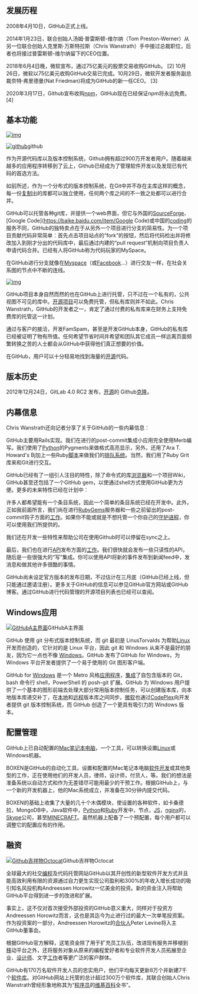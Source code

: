 ## 发展历程

2008年4月10日，GitHub正式上线。

2014年1月23日，联合创始人汤姆·普雷斯顿-维尔纳（Tom Preston-Werner）从另一位联合创始人克里斯·万斯特拉斯（Chris Wanstrath）手中接过总裁职位，后者也将接过普雷斯顿-维尔纳留下的CEO位置。

2018年6月4日晚，微软宣布，通过75亿美元的股票交易收购GitHub。 [2] 10月26日，微软以75亿美元收购GitHub交易已完成。10月29日，微软开发者服务副总裁奈特·弗里德曼(Nat Friedman)将成为GitHub的新一任CEO。 [3] 

2020年3月17日，Github宣布收购[npm](https://baike.baidu.com/item/npm/23807941)，GitHub现在已经保证npm将永远免费。 [4] 

## 基本功能

[![img](https://bkimg.cdn.bcebos.com/pic/0dd7912397dda1445da42dedbab7d0a20df486c4?x-bce-process=image/resize,m_lfit,w_220,limit_1)](https://baike.baidu.com/pic/Github/10145341/0/0dd7912397dda1445da42dedbab7d0a20df486c4?fr=lemma&ct=single)

[![github](https://bkimg.cdn.bcebos.com/pic/5bafa40f4bfbfbedac5eef1d78f0f736afc31f48?x-bce-process=image/resize,m_lfit,w_220,limit_1)](https://baike.baidu.com/pic/Github/10145341/0/72ccb7773e285f49b051b9aa?fr=lemma&ct=single)github

作为开源代码库以及版本控制系统，Github拥有超过900万开发者用户。随着越来越多的应用程序转移到了云上，Github已经成为了管理软件开发以及发现已有代码的首选方法。

如前所述，作为一个分布式的版本控制系统，在Git中并不存在主库这样的概念，每一份[复制](https://baike.baidu.com/item/复制)出的库都可以独立使用，任何两个库之间的不一致之处都可以进行合并。

GitHub可以托管各种git库，并提供一个web界面，但它与外国的[SourceForge](https://baike.baidu.com/item/SourceForge/6562141)、[Google Code](https://baike.baidu.com/item/Google Code)或中国的[coding](https://baike.baidu.com/item/coding/8921246)的服务不同，GitHub的独特卖点在于从另外一个项目进行分支的简易性。为一个项目贡献代码非常简单：首先点击项目站点的“fork”的按钮，然后将代码检出并将修改加入到刚才分出的代码库中，最后通过内建的“pull request”机制向项目负责人申请代码合并。已经有人将GitHub称为代码玩家的MySpace。

在GitHub进行分支就像在[Myspace](https://baike.baidu.com/item/Myspace)（或[Facebook](https://baike.baidu.com/item/Facebook)…）进行交友一样，在社会关系图的节点中不断的连线。

[![img](https://bkimg.cdn.bcebos.com/pic/5366d0160924ab181d75807d34fae6cd7b890b1c?x-bce-process=image/resize,m_lfit,w_220,limit_1)](https://baike.baidu.com/pic/Github/10145341/0/5366d0160924ab181d75807d34fae6cd7b890b1c?fr=lemma&ct=single)

GitHub项目本身自然而然的也在GitHub上进行托管，只不过在一个私有的，公共视图不可见的库中。[开源项目](https://baike.baidu.com/item/开源项目)可以免费托管，但私有库则并不如此。Chris Wanstrath，GitHub的开发者之一，肯定了通过付费的私有库来在财务上支持免费库的托管这一计划。

通过与客户的接洽，开发FamSpam，甚至是开发GitHub本身，GitHub的私有库已经被证明了物有所值。任何希望节省时间并希望和团队其它成员一样远离页面频繁转换之苦的人士都会从GitHub中获得他们真正想要的价值。

在GitHub，用户可以十分轻易地找到海量的[开源](https://baike.baidu.com/item/开源/20720669)代码。

## 版本历史

2012年12月24日，GitLab 4.0 RC2 发布，[开源](https://baike.baidu.com/item/开源/20720669)的 Github[克隆](https://baike.baidu.com/item/克隆)。

## 内幕信息

Chris Wanstrath还向记者分享了关于GitHub的一些内幕信息︰

GitHub主要用Rails实现。我们在进行的post-commit集成小应用完全使用Merb编写。我们使用了[Python](https://baike.baidu.com/item/Python/407313)的Pygments来做格式高亮显示，另外，还用了Ara T. Howard's Bj加上一些Ruby[脚本](https://baike.baidu.com/item/脚本)来做我们的[排队系统](https://baike.baidu.com/item/排队系统)。当然，我们用了Ruby Grit库来和Git进行交互。

GitHub已经有了一组引人注目的特性，除了命令式的库[浏览器](https://baike.baidu.com/item/浏览器)和一个项目Wiki，GitHub甚至还包括了一个GitHub gem，以使通过shell方式使用GitHub更为方便。更多的未来特性已经在计划中︰

许多人都希望能有一个条目系统，因此一个简单的条目系统已经在开发中。此外，正如我前面所言，我们尚在进行[RubyGems](https://baike.baidu.com/item/RubyGems)服务器和一些之前留出的post-commit钩子方面的[工作](https://baike.baidu.com/item/工作)。如果你不能或就是不想托管一个你自己的[守护进程](https://baike.baidu.com/item/守护进程)，你可以使用我们所提供的。

我们还在开发一些特性来帮助公司在使用Github时可以停留在sync之上。

最后，我们也在进行[API](https://baike.baidu.com/item/API)发布方面的[工作](https://baike.baidu.com/item/工作)。我们很快就会发布一些只读性的API，随后是一些很强大的“写”集成。你可以使用API将新的事件发布到新闻feed中，发消息和做其他许多很酷的事情。

GitHub尚未设定官方版本的发布日期，不过估计在三月底（GitHub已经上线，但只能通过邀请注册）。更多关于GitHub的信息可以参见GitHub官方网站或GitHub博客。通过GitHub进行代码管理的开源项目列表也已经可以查阅。

## Windows应用

[![GitHubA主界面](https://bkimg.cdn.bcebos.com/pic/21a4462309f790523315f59a07f3d7ca7bcbd508?x-bce-process=image/resize,m_lfit,w_220,limit_1)](https://baike.baidu.com/pic/Github/10145341/0/21a4462309f790523315f59a07f3d7ca7bcbd508?fr=lemma&ct=single)GitHubA主界面

GitHub 使用 git 分布式版本控制系统，而 git 最初是 LinusTorvalds 为帮助[Linux](https://baike.baidu.com/item/Linux)开发而创造的，它针对的是 Linux 平台，因此 git 和 Windows 从来不是最好的朋友，因为它一点也不像 [Windows](https://baike.baidu.com/item/Windows)。GitHub 发布了GitHub for Windows，为 Windows 平台开发者提供了一个易于使用的 Git 图形客户端。

GitHub for [Windows](https://baike.baidu.com/item/Windows) 是一个 Metro 风格[应用程序](https://baike.baidu.com/item/应用程序)，[集成](https://baike.baidu.com/item/集成)了自包含版本的 Git，bash 命令行 shell，PowerShell 的 posh-git 扩展。GitHub 为 Windows 用户提供了一个基本的图形前端去处理大部分常用版本控制任务，可以创建版本库，向本地版本库递交补丁，在[本地](https://baike.baidu.com/item/本地)和[远程](https://baike.baidu.com/item/远程)版本库之间同步。[微软](https://baike.baidu.com/item/微软)也通过[CodePlex](https://baike.baidu.com/item/CodePlex)向开发者提供 git 版本控制系统，而 GitHub 创造了一个更具有吸引力的 Windows 版本。

## 配置管理

GitHub上已自动配置的[Mac](https://baike.baidu.com/item/Mac/173)[笔记本电脑](https://baike.baidu.com/item/笔记本电脑)，一个工具，可以转换设置[Linux](https://baike.baidu.com/item/Linux/27050)或Windows机器。

BOXEN是GitHub的自动化工具，设置和配置的Mac笔记本电脑[软件开发](https://baike.baidu.com/item/软件开发)或其他类型的工作，正在使用他们的开发人员，律师，设计师，付货人，等。我们的想法是准备系统以自动方式和作为无差错尽可能用最少的干预工作。根据GitHub上，与一个新的开发机器上，他的Mac系统成立，并准备在30分钟内提交代码。

BOXEN的基础上收集了大量的几十个木偶模块，使设置的各种软件，如卡桑德拉，MongoDB中，Java软件中，[Python](https://baike.baidu.com/item/Python/407313)和[Ruby](https://baike.baidu.com/item/Ruby/11419)开发中，节点，[JS](https://baike.baidu.com/item/JS/10687961)，[nginx](https://baike.baidu.com/item/nginx/3817705)的，[Skype](https://baike.baidu.com/item/Skype)公司，甚至[MINECRAFT](https://baike.baidu.com/item/MINECRAFT)。虽然机器上配备了一个预配置，每个用户都可以调整它的配置应有的作用。

## 融资

[![Github吉祥物Octocat](https://bkimg.cdn.bcebos.com/pic/8b13632762d0f703d0ad4cbe08fa513d2697c5b1?x-bce-process=image/resize,m_lfit,w_220,limit_1)](https://baike.baidu.com/pic/Github/10145341/0/0db2c9ca3ae9e614f21fe7d2?fr=lemma&ct=single)Github吉祥物Octocat

全球最大的社交[编程](https://baike.baidu.com/item/编程)及代码托管网站GitHub以其开创性的新型软件开发方式并且能高效利用有限的资源通过自力更生实现公司盈利和300%的年收入增长成功的吸引知名风投机构Andreessen Horowitz一亿美金的投资。新的资金注入将帮助GitHub平台得到进一步的改进和扩展。

事实上，这不仅对首次接受外部投资的GitHub意义重大，同样对于投资方Andreessen Horowitz而言，这也是其迄今为止进行过的最大一次单笔投资案。作为投资案的一部分，Andreessen Horowitz的[合伙人](https://baike.baidu.com/item/合伙人)Peter Levine将入主GitHub董事会。

根据GitHub官方解释，这笔资金除了用于扩充员工队伍，改进现有服务并移植到[移](https://baike.baidu.com/item/移)动平台之外，还将服务对象从原来的编程爱好者和专业软件开发人员拓展至企业、[设计师](https://baike.baidu.com/item/设计师)、文字[工作](https://baike.baidu.com/item/工作)者等更广泛的客户群体。

GitHub有170万名软件开发人员的忠实用户，他们平均每天更新8万个并新建7千个[软件库](https://baike.baidu.com/item/软件库)。对GitHub网站上托管的总计超过300万个软件库，其联合创始人Chris Wanstrath曾经形象地称其为“[程序员](https://baike.baidu.com/item/程序员)的[维基百科](https://baike.baidu.com/item/维基百科)全书”。
